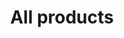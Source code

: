 ---
layout: collection
title: All products
cta_heading: Looking for more products?
slug: shop-all
icon: list
collection_list: false
---